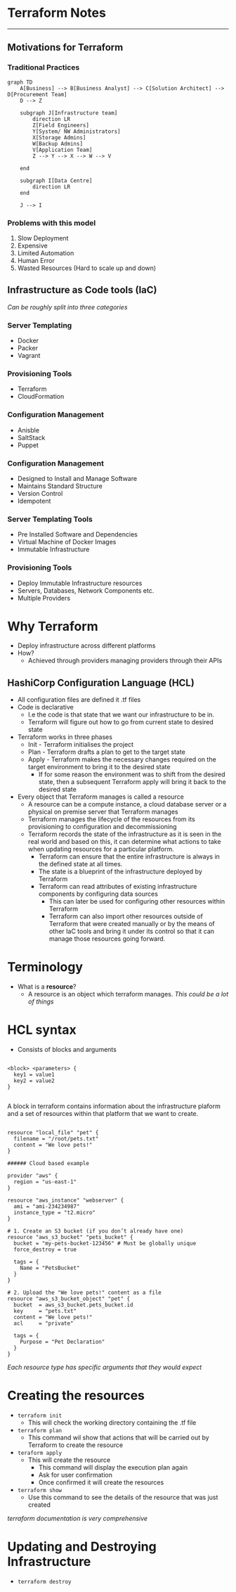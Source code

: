 # Terraform Notes

---

## Motivations for Terraform

### Traditional Practices

```mermaid
graph TD
    A[Business] --> B[Business Analyst] --> C[Solution Architect] --> D[Procurement Team]
    D --> Z

    subgraph J[Infrastructure team]
        direction LR
        Z[Field Engineers]
        Y[System/ NW Administrators]
        X[Storage Admins]
        W[Backup Admins]
        V[Application Team]
        Z --> Y --> X --> W --> V

    end
    
    subgraph I[Data Centre]
        direction LR
    end
    
    J --> I

```

### Problems with this model
1) Slow Deployment
2) Expensive
3) Limited Automation
4) Human Error
5) Wasted Resources (Hard to scale up and down)

## Infrastructure as Code tools (IaC)

*Can be roughly split into three categories*

### Server Templating
- Docker
- Packer
- Vagrant
### Provisioning Tools
- Terraform
- CloudFormation
### Configuration Management
- Anisble
- SaltStack
- Puppet

### Configuration Management
- Designed to Install and Manage Software
- Maintains Standard Structure
- Version Control
- Idempotent

### Server Templating Tools
- Pre Installed Software and Dependencies
- Virtual Machine of Docker Images
- Immutable Infrastructure

### Provisioning Tools
- Deploy Immutable Infrastructure resources
- Servers, Databases, Network Components etc.
- Multiple Providers

# Why Terraform

- Deploy infrastructure across different platforms
- How?
  - Achieved through providers managing providers through their APIs 

## HashiCorp Configuration Language (HCL)
- All configuration files are defined it .tf files
- Code is declarative
  - I.e the code is that state that we want our infrastructure to be in.
  - Terraform will figure out how to go from current state to desired state
- Terraform works in three phases
  - Init - Terraform initialises the project
  - Plan - Terraform drafts a plan to get to the target state
  - Apply - Terraform makes the necessary changes required on the target environment to bring it to the desired state
    - If for some reason the environment was to shift from the desired state, then a subsequent Terraform apply will bring it back to the desired state
- Every object that Terraform manages is called a resource
  - A resource can be a compute instance, a cloud database server or a physical on premise server that Terraform manages
  - Terraform manages the lifecycle of the resources from its provisioning to configuration and decommissioning
  - Terraform records the state of the infrastructure as it is seen in the real world and based on this, it can determine what actions to take when updating resources for a particular platform.
    - Terraform can ensure that the entire infrastructure is always in the defined state at all times.
    - The state is a blueprint of the infrastructure deployed by Terraform
    - Terraform can read attributes of existing infrastructure components by configuring data sources
      - This can later be used for configuring other resources within Terraform
      - Terraform can also import other resources outside of Terraform that were created manually or by the means of other IaC tools and bring it under its control so that it can manage those resources going forward.

# Terminology
- What is a **resource**?
  - A resource is an object which terraform manages. *This could be a lot of things*

# HCL syntax
- Consists of blocks and arguments

```hcl

<block> <parameters> {
  key1 = value1
  key2 = value2
}


```

A block in terraform contains information about the infrastructure plaform and a set of resources within that platform that we want to create.

```hcl

resource "local_file" "pet" {
  filename = "/root/pets.txt"
  content = "We love pets!"
}

###### Cloud based example

provider "aws" {
  region = "us-east-1"
}

resource "aws_instance" "webserver" {
  ami = "ami-234234987"
  instance_type = "t2.micro"
}

# 1. Create an S3 bucket (if you don’t already have one)
resource "aws_s3_bucket" "pets_bucket" {
  bucket = "my-pets-bucket-123456" # Must be globally unique
  force_destroy = true

  tags = {
    Name = "PetsBucket"
  }
}

# 2. Upload the "We love pets!" content as a file
resource "aws_s3_bucket_object" "pet" {
  bucket  = aws_s3_bucket.pets_bucket.id
  key     = "pets.txt"
  content = "We love pets!"
  acl     = "private"

  tags = {
    Purpose = "Pet Declaration"
  }
}

```

*Each resource type has specific arguments that they would expect*

# Creating the resources
- `terraform init`
  - This will check the working directory containing the .tf file
- `terraform plan`
  - This command wil show that actions that will be carried out by Terraform to create the resource
- `teraform apply`
  - This will create the resource
    - This command will display the execution plan again
    - Ask for user confirmation
    - Once confirmed it will create the resources
- `terraform show`
  - Use this command to see the details of the resource that was just created

*terraform documentation is very comprehensive*

# Updating and Destroying Infrastructure
- `terraform destroy`